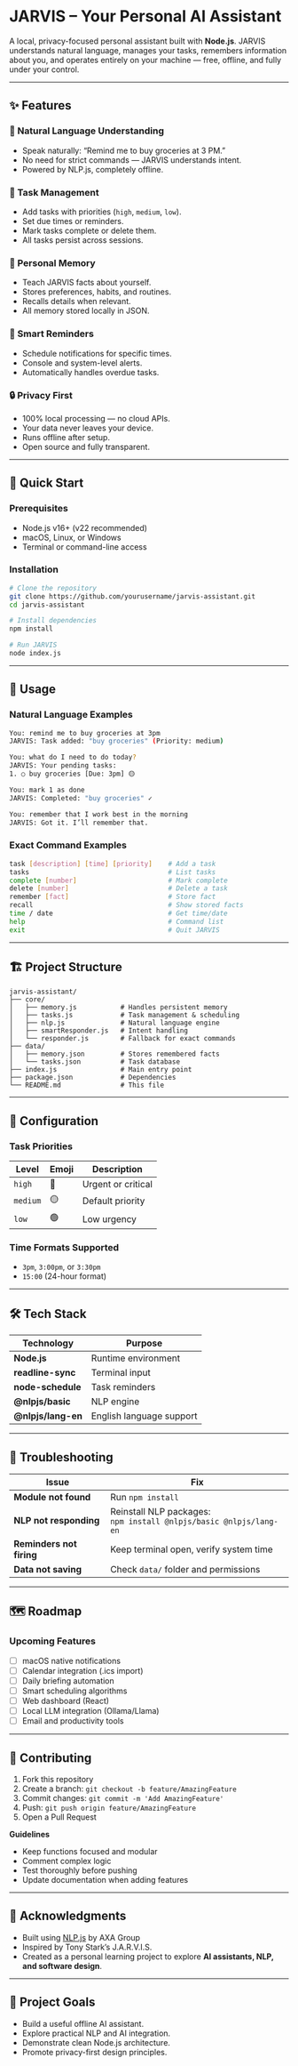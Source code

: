 
# JARVIS – Your Personal AI Assistant

A local, privacy-focused personal assistant built with **Node.js**.
JARVIS understands natural language, manages your tasks, remembers information about you, and operates entirely on your machine — free, offline, and fully under your control.

---

## ✨ Features

### 🧠 Natural Language Understanding

* Speak naturally: “Remind me to buy groceries at 3 PM.”
* No need for strict commands — JARVIS understands intent.
* Powered by NLP.js, completely offline.

### 📝 Task Management

* Add tasks with priorities (`high`, `medium`, `low`).
* Set due times or reminders.
* Mark tasks complete or delete them.
* All tasks persist across sessions.

### 🎯 Personal Memory

* Teach JARVIS facts about yourself.
* Stores preferences, habits, and routines.
* Recalls details when relevant.
* All memory stored locally in JSON.

### 🔔 Smart Reminders

* Schedule notifications for specific times.
* Console and system-level alerts.
* Automatically handles overdue tasks.

### 🔒 Privacy First

* 100% local processing — no cloud APIs.
* Your data never leaves your device.
* Runs offline after setup.
* Open source and fully transparent.

---

## 🚀 Quick Start

### Prerequisites

* Node.js v16+ (v22 recommended)
* macOS, Linux, or Windows
* Terminal or command-line access

### Installation

```bash
# Clone the repository
git clone https://github.com/yourusername/jarvis-assistant.git
cd jarvis-assistant

# Install dependencies
npm install

# Run JARVIS
node index.js
```

---

## **📖 Usage**

### **Natural Language Examples**

```bash
You: remind me to buy groceries at 3pm
JARVIS: Task added: "buy groceries" (Priority: medium)

You: what do I need to do today?
JARVIS: Your pending tasks:
1. ○ buy groceries [Due: 3pm] 🟡

You: mark 1 as done
JARVIS: Completed: "buy groceries" ✓

You: remember that I work best in the morning
JARVIS: Got it. I’ll remember that.
```

### **Exact Command Examples**

```bash
task [description] [time] [priority]    # Add a task
tasks                                   # List tasks
complete [number]                       # Mark complete
delete [number]                         # Delete a task
remember [fact]                         # Store fact
recall                                  # Show stored facts
time / date                             # Get time/date
help                                    # Command list
exit                                    # Quit JARVIS
```

---

## **🏗️ Project Structure**

```
jarvis-assistant/
├── core/
│   ├── memory.js           # Handles persistent memory
│   ├── tasks.js            # Task management & scheduling
│   ├── nlp.js              # Natural language engine
│   ├── smartResponder.js   # Intent handling
│   └── responder.js        # Fallback for exact commands
├── data/
│   ├── memory.json         # Stores remembered facts
│   └── tasks.json          # Task database
├── index.js                # Main entry point
├── package.json            # Dependencies
└── README.md               # This file
```

---

## **🔧 Configuration**

### **Task Priorities**

| Level    | Emoji | Description        |
| -------- | ----- | ------------------ |
| `high`   | 🔴    | Urgent or critical |
| `medium` | 🟡    | Default priority   |
| `low`    | 🟢    | Low urgency        |

### **Time Formats Supported**

* `3pm`, `3:00pm`, or `3:30pm`
* `15:00` (24-hour format)

---

## **🛠️ Tech Stack**

| Technology         | Purpose                  |
| ------------------ | ------------------------ |
| **Node.js**        | Runtime environment      |
| **readline-sync**  | Terminal input           |
| **node-schedule**  | Task reminders           |
| **@nlpjs/basic**   | NLP engine               |
| **@nlpjs/lang-en** | English language support |

---

## **🐛 Troubleshooting**

| Issue                    | Fix                                                                  |
| ------------------------ | -------------------------------------------------------------------- |
| **Module not found**     | Run `npm install`                                                    |
| **NLP not responding**   | Reinstall NLP packages:<br>`npm install @nlpjs/basic @nlpjs/lang-en` |
| **Reminders not firing** | Keep terminal open, verify system time                               |
| **Data not saving**      | Check `data/` folder and permissions                                 |

---

## **🗺️ Roadmap**

### Upcoming Features

* [ ] macOS native notifications
* [ ] Calendar integration (.ics import)
* [ ] Daily briefing automation
* [ ] Smart scheduling algorithms
* [ ] Web dashboard (React)
* [ ] Local LLM integration (Ollama/Llama)
* [ ] Email and productivity tools

---

## **🤝 Contributing**

1. Fork this repository
2. Create a branch: `git checkout -b feature/AmazingFeature`
3. Commit changes: `git commit -m 'Add AmazingFeature'`
4. Push: `git push origin feature/AmazingFeature`
5. Open a Pull Request

**Guidelines**

* Keep functions focused and modular
* Comment complex logic
* Test thoroughly before pushing
* Update documentation when adding features

---

## **🙏 Acknowledgments**

* Built using [NLP.js](https://github.com/axa-group/nlp.js) by AXA Group
* Inspired by Tony Stark’s J.A.R.V.I.S.
* Created as a personal learning project to explore **AI assistants, NLP, and software design**.

---

## **🎯 Project Goals**

* Build a useful offline AI assistant.
* Explore practical NLP and AI integration.
* Demonstrate clean Node.js architecture.
* Promote privacy-first design principles.

